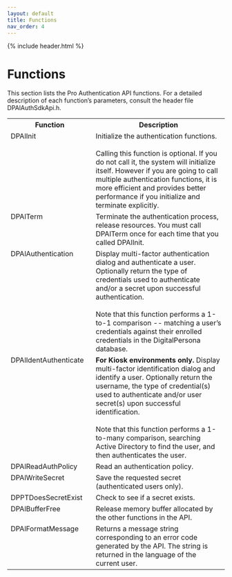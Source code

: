 ```yaml
---
layout: default
title: Functions
nav_order: 4
---
```


{% include header.html %}

# Functions

This section lists the Pro Authentication API functions. For a detailed description of each function’s parameters, consult the header file DPAlAuthSdkApi.h.

<table style="width:100%;margin-left:auto;margin-right:auto;">
  <tr>
    <th style="width:181px">Function</th>
    <th>Description</th>
  </tr>
  <tr>
    <td valign="top" >DPAlInit</td>
    <td>Initialize the authentication functions.<BR><BR>
    Calling this function is optional. If you do not call it, the system will initialize itself. However if you are going to call multiple authentication functions, it is more efficient and provides better performance if you initialize and terminate explicitly.</td>
  </tr>
  <tr>
    <td valign="top">DPAlTerm</td>
    <td>Terminate the authentication process, release resources.
    You must call DPAlTerm once for each time that you called DPAlInit.</td>
  </tr>
  <tr>
    <td valign="top">DPAlAuthentication</td>
    <td>Display multi-factor authentication dialog and authenticate a user. Optionally return the type of credentials used to authenticate and/or a secret upon successful authentication.<BR><BR>
    Note that this function performs a 1-to-1 comparison -- matching a user’s credentials against their enrolled credentials in the DigitalPersona database.</td>
  </tr>
  <tr>
    <td valign="top">DPAlIdentAuthenticate</td>
    <td><b>For Kiosk environments only.</b> Display multi-factor identification dialog and identify a user. Optionally return the username, the type of credential(s) used to authenticate and/or user secret(s) upon successful identification.<BR><BR>
    Note that this function performs a 1-to-many comparison, searching Active Directory to find the user, and then authenticates the user.</td>
  </tr>
  <tr>
    <td valign="top">DPAlReadAuthPolicy</td>
    <td>Read an authentication policy.</td>
  </tr>
  <tr>
    <td valign="top">DPAlWriteSecret</td>
    <td>Save the requested secret (authenticated users only).</td>
  </tr>    
  <tr>
    <td valign="top">DPPTDoesSecretExist</td>
    <td>Check to see if a secret exists.</td>
  </tr>
  <tr>
    <td valign="top">DPAlBufferFree</td>
    <td>Release memory buffer allocated by the other functions in the API.</td>
  </tr>
  <tr>
    <td valign="top">DPAlFormatMessage</td>
    <td>Returns a message string corresponding to an error code generated by the API. The string is returned in the language of the current user.</td>
  </tr>
</table>  
